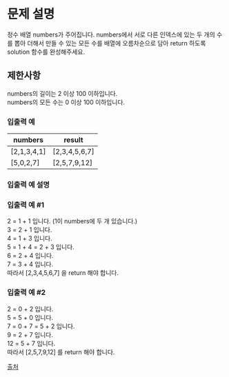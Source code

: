 # 문제 설명

정수 배열 numbers가 주어집니다. numbers에서 서로 다른 인덱스에 있는 두 개의 수를 뽑아 더해서 만들 수 있는 모든 수를 배열에 오름차순으로 담아 return 하도록 solution 함수를 완성해주세요.

## 제한사항

numbers의 길이는 2 이상 100 이하입니다.  
numbers의 모든 수는 0 이상 100 이하입니다.

### 입출력 예

| numbers     | result        |
| ----------- | ------------- |
| [2,1,3,4,1] | [2,3,4,5,6,7] |
| [5,0,2,7]   | [2,5,7,9,12]  |

### 입출력 예 설명

### 입출력 예 #1

2 = 1 + 1 입니다. (1이 numbers에 두 개 있습니다.)  
3 = 2 + 1 입니다.  
4 = 1 + 3 입니다.  
5 = 1 + 4 = 2 + 3 입니다.  
6 = 2 + 4 입니다.  
7 = 3 + 4 입니다.  
따라서 [2,3,4,5,6,7] 을 return 해야 합니다.

### 입출력 예 #2

2 = 0 + 2 입니다.  
5 = 5 + 0 입니다.  
7 = 0 + 7 = 5 + 2 입니다.  
9 = 2 + 7 입니다.  
12 = 5 + 7 입니다.  
따라서 [2,5,7,9,12] 를 return 해야 합니다.

[출처](https://programmers.co.kr/learn/courses/30/lessons/68644)

